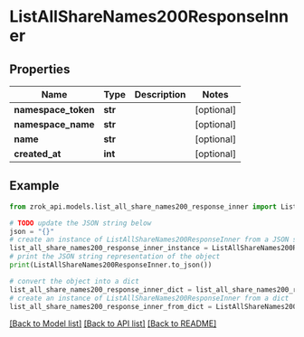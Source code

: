 # ListAllShareNames200ResponseInner


## Properties

Name | Type | Description | Notes
------------ | ------------- | ------------- | -------------
**namespace_token** | **str** |  | [optional] 
**namespace_name** | **str** |  | [optional] 
**name** | **str** |  | [optional] 
**created_at** | **int** |  | [optional] 

## Example

```python
from zrok_api.models.list_all_share_names200_response_inner import ListAllShareNames200ResponseInner

# TODO update the JSON string below
json = "{}"
# create an instance of ListAllShareNames200ResponseInner from a JSON string
list_all_share_names200_response_inner_instance = ListAllShareNames200ResponseInner.from_json(json)
# print the JSON string representation of the object
print(ListAllShareNames200ResponseInner.to_json())

# convert the object into a dict
list_all_share_names200_response_inner_dict = list_all_share_names200_response_inner_instance.to_dict()
# create an instance of ListAllShareNames200ResponseInner from a dict
list_all_share_names200_response_inner_from_dict = ListAllShareNames200ResponseInner.from_dict(list_all_share_names200_response_inner_dict)
```
[[Back to Model list]](../README.md#documentation-for-models) [[Back to API list]](../README.md#documentation-for-api-endpoints) [[Back to README]](../README.md)


